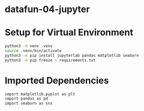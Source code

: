 # datafun-04-jupyter

# Setup for Virtual Environment
``` bash
python3 -m venv .venv
source .venv/bin/activate
python3 -m pip install jupyterlab pandas matplotlib seaborn
python3 -m pip freeze > requirements.txt
```

# Imported Dependencies
``` bash
import matplotlib.pyplot as plt
import pandas as pd
import seaborn as sns
```

